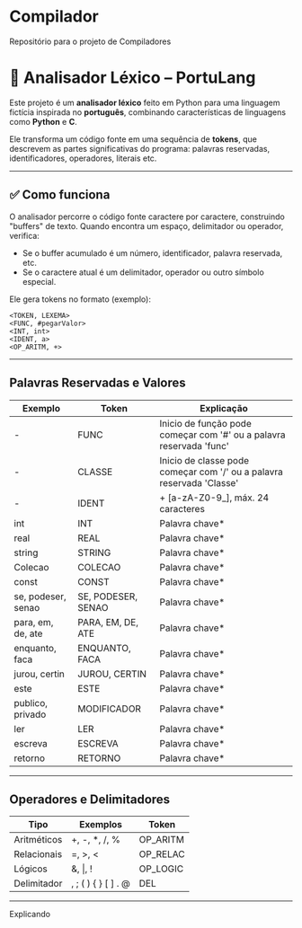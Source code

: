 # Compilador
Repositório para o projeto de Compiladores

# 🧠 Analisador Léxico – PortuLang

Este projeto é um **analisador léxico** feito em Python para uma linguagem fictícia inspirada no **português**, combinando características de linguagens como **Python** e **C**.

Ele transforma um código fonte em uma sequência de **tokens**, que descrevem as partes significativas do programa: palavras reservadas, identificadores, operadores, literais etc.

---

## ✅ **Como funciona**

O analisador percorre o código fonte caractere por caractere, construindo "buffers" de texto. Quando encontra um espaço, delimitador ou operador, verifica:
- Se o buffer acumulado é um número, identificador, palavra reservada, etc.
- Se o caractere atual é um delimitador, operador ou outro símbolo especial.

Ele gera tokens no formato (exemplo):
```plaintext
<TOKEN, LEXEMA>
<FUNC, #pegarValor>
<INT, int>
<IDENT, a>
<OP_ARITM, +>
```

---
## **Palavras Reservadas e Valores**
| Exemplo                            | Token                              | Explicação                        |
| ---------------------------------- | ---------------------------------- |---------------------------------- |
| -                                  | FUNC                               | Inicio de função pode começar com '#' ou a palavra reservada 'func'   | 
| -                                  | CLASSE                             | Inicio de classe pode começar com '/' ou a palavra reservada 'Classe' |
| -                                  | IDENT                              | + [a-zA-Z0-9_], máx. 24 caracteres                                    |
| int                                | INT                                | Palavra chave*                                                        |
| real                               | REAL                               | Palavra chave*                                                        |
| string                             | STRING                             | Palavra chave*                                                        |
| Colecao                            | COLECAO                            | Palavra chave*                                                        |
| const                              | CONST                              | Palavra chave*                                                        |
| se, podeser, senao                 | SE, PODESER, SENAO                 | Palavra chave*                                                        |
| para, em, de, ate                  | PARA, EM, DE, ATE                  | Palavra chave*                                                        |
| enquanto, faca                     | ENQUANTO, FACA                     | Palavra chave*                                                        |
| jurou, certin                      | JUROU, CERTIN                      | Palavra chave*                                                        |
| este                               | ESTE                               | Palavra chave*                                                        |
| publico, privado                   | MODIFICADOR                        | Palavra chave*                                                        |
| ler                                | LER                                | Palavra chave*                                                        |
| escreva                            | ESCREVA                            | Palavra chave*                                                        |
| retorno                            | RETORNO                            | Palavra chave*                                                        |

---
## **Operadores e Delimitadores**
| Tipo        | Exemplos       | Token     | 
| ----------- | -------------- | --------- | 
| Aritméticos | +, -, \*, /, % | OP\_ARITM | 
| Relacionais | =, >, <        | OP\_RELAC |       
| Lógicos     | &, \|,  \!     | OP\_LOGIC |
| Delimitador | , ; ( ) { } \[ ] . @ | DEL   |

---
Explicando
